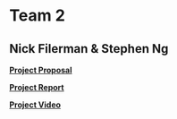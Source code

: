 # Team 2
## Nick Filerman & Stephen Ng

**[Project Proposal](project.md)**

**[Project Report](Report.pdf)**

**[Project Video](https://mediaspace.msu.edu/media/t/1_dnw07eds)**
